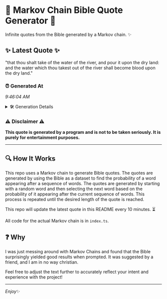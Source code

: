 # 📖 Markov Chain Bible Quote Generator 📖

Infinite quotes from the Bible generated by a Markov chain. ✨

## ✨ Latest Quote ✨
"that thou shalt take of the water of the river, and pour it upon the dry land: and the water which thou takest out of the river shall become blood upon the dry land."

### ⏰ Generated At
*9:46:04 AM*

<details>
    <summary>🛠️ Generation Details</summary>
    <p>
        <strong>🌱 Seed:</strong> that<br>
        <strong>🔄 Iterations:</strong> 33<br>
        <strong>📜 Context History:</strong><br>[ that ]: thou<br>[ that, thou ]: shalt<br>[ that, thou, shalt ]: take<br>[ that, thou, shalt, take ]: of<br>[ that, thou, shalt, take, of ]: the<br>[ that, thou, shalt, take, of, the ]: water<br>[ thou, shalt, take, of, the, water ]: of<br>[ shalt, take, of, the, water, of ]: the<br>[ take, of, the, water, of, the ]: river,<br>[ of, the, water, of, the, river, ]: and<br>[ the, water, of, the, river,, and ]: pour<br>[ water, of, the, river,, and, pour ]: it<br>[ of, the, river,, and, pour, it ]: upon<br>[ the, river,, and, pour, it, upon ]: the<br>[ river,, and, pour, it, upon, the ]: dry<br>[ and, pour, it, upon, the, dry ]: land:<br>[ pour, it, upon, the, dry, land: ]: and<br>[ it, upon, the, dry, land:, and ]: the<br>[ upon, the, dry, land:, and, the ]: water<br>[ the, dry, land:, and, the, water ]: which<br>[ dry, land:, and, the, water, which ]: thou<br>[ land:, and, the, water, which, thou ]: takest<br>[ and, the, water, which, thou, takest ]: out<br>[ the, water, which, thou, takest, out ]: of<br>[ water, which, thou, takest, out, of ]: the<br>[ which, thou, takest, out, of, the ]: river<br>[ thou, takest, out, of, the, river ]: shall<br>[ takest, out, of, the, river, shall ]: become<br>[ out, of, the, river, shall, become ]: blood<br>[ of, the, river, shall, become, blood ]: upon<br>[ the, river, shall, become, blood, upon ]: the<br>[ river, shall, become, blood, upon, the ]: dry<br>[ shall, become, blood, upon, the, dry ]: land.<br>
    </p>
</details>

### ⚠️ Disclaimer ⚠️
**This quote is generated by a program and is not to be taken seriously. It is purely for entertainment purposes.**

---

## 🔍 How It Works

This repo uses a Markov chain to generate Bible quotes. The quotes are generated by using the Bible as a dataset to find the probability of a word appearing after a sequence of words. The quotes are generated by starting with a random word and then selecting the next word based on the probability of it appearing after the current sequence of words. This process is repeated until the desired length of the quote is reached.

This repo will update the latest quote in this README every 10 minutes. ⏳

All code for the actual Markov chain is in `index.ts`.

## ❓ Why

I was just messing around with Markov Chains and found that the Bible surprisingly yielded good results when prompted. 
It was suggested by a friend, and I am in no way christian.

Feel free to adjust the text further to accurately reflect your intent and experience with the project!

---

*Enjoy*✨
